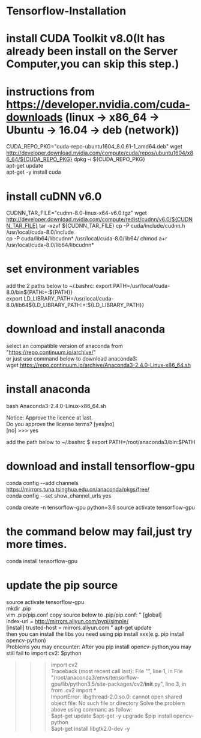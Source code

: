 # Tensorflow-Installation

# install CUDA Toolkit v8.0(It has already been install on the Server Computer,you can skip this step.) 
# instructions from https://developer.nvidia.com/cuda-downloads (linux -> x86_64 -> Ubuntu -> 16.04 -> deb (network)) 
CUDA_REPO_PKG="cuda-repo-ubuntu1604_8.0.61-1_amd64.deb" 
wget http://developer.download.nvidia.com/compute/cuda/repos/ubuntu1604/x86_64/${CUDA_REPO_PKG} 
dpkg -i ${CUDA_REPO_PKG}  
apt-get update  
apt-get -y install cuda 

# install cuDNN v6.0  
CUDNN_TAR_FILE="cudnn-8.0-linux-x64-v6.0.tgz" 
wget http://developer.download.nvidia.com/compute/redist/cudnn/v6.0/${CUDNN_TAR_FILE} 
tar -xzvf ${CUDNN_TAR_FILE} 
cp -P cuda/include/cudnn.h /usr/local/cuda-8.0/include  
cp -P cuda/lib64/libcudnn* /usr/local/cuda-8.0/lib64/ 
chmod a+r /usr/local/cuda-8.0/lib64/libcudnn* 

# set environment variables 
add the 2 paths below to ~/.bashrc: 
export PATH=/usr/local/cuda-8.0/bin${PATH:+:${PATH}}  
export LD_LIBRARY_PATH=/usr/local/cuda-8.0/lib64\${LD_LIBRARY_PATH:+:${LD_LIBRARY_PATH}}  

# download and install anaconda 
select an compatible version of anaconda from "https://repo.continuum.io/archive/"  
or just use command below to download anaconda3:  
wget https://repo.continuum.io/archive/Anaconda3-2.4.0-Linux-x86_64.sh  
# install anaconda  
bash Anaconda3-2.4.0-Linux-x86_64.sh  

Notice: 
Approve the licence at last.  
Do you approve the license terms? [yes|no]  
[no] >>> yes  

add the path below to ~/.bashrc 
$ export PATH=/root/anaconda3/bin:$PATH 



# download and install tensorflow-gpu 
conda config --add channels https://mirrors.tuna.tsinghua.edu.cn/anaconda/pkgs/free/  
conda config --set show_channel_urls yes  

conda create -n tensorflow-gpu python=3.6 
source activate tensorflow-gpu  
  

# the command below may fail,just try more times. 
conda install tensorflow-gpu  

# update the pip source 
source activate tensorflow-gpu  
mkdir .pip  
vim .pip/pip.conf 
copy source below to .pip/pip.conf: 
"
[global]  
index-url = http://mirrors.aliyun.com/pypi/simple/  
[install] 
trusted-host = mirrors.aliyun.com 
"
apt-get update  
then you can install the libs you need using pip install xxx(e.g. pip install opencv-python)  
Problems you may encounter: 
After you pip install opencv-python,you may still fail to import cv2: 
$python 
>>> import cv2  
Traceback (most recent call last):
  File "<stdin>", line 1, in <module> 
  File "/root/anaconda3/envs/tensorflow-gpu/lib/python3.5/site-packages/cv2/__init__.py", line 3, in <module> 
    from .cv2 import *  
ImportError: libgthread-2.0.so.0: cannot open shared object file: No such file or directory 
Solve the problem above using commanc as follow:  
$apt-get update 
$apt-get -y upgrade 
$pip install opencv-python  
$apt-get install libgtk2.0-dev -y 

